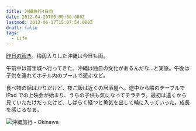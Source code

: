 ```yaml
---
title: 沖縄旅行4日目
date: 2012-04-29T00:00:00.000Z
lastmod: 2012-06-17T15:07:54.000Z
draft: false
tags:
  - Life
---
```


[昨日の続き](/posts/20120428/p01)。梅雨入りした沖縄は今日も雨。

午前中は首里城へ行ってきた。沖縄は独自の文化があるんだな…と実感。午後は子供を連れてホテル内のプールで遊ぶなど。

食べ物の話ばかりだけど、夜ご飯は近くの居酒屋へ。途中から隣のテーブルで iPad での上映会が始まり、うちの子供も気になってチラチラ。最初は遠くから見ていただけだったけど、しばらく経つと勇気を出して輪に入っていった。成長を感じるなぁ。

![沖縄旅行 - Okinawa](@/assets/flickr/7386345836.jpg "沖縄旅行 - Okinawa")
